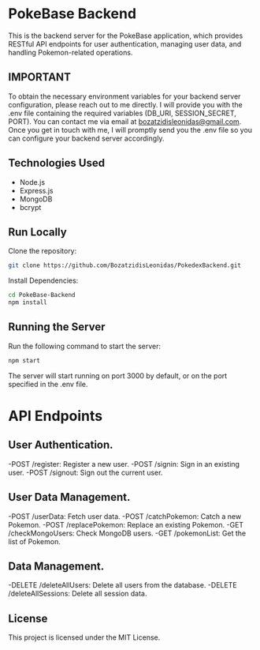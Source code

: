 # PokeBase Backend

This is the backend server for the PokeBase application, which provides RESTful API endpoints for user authentication, managing user data, and handling Pokemon-related operations.

## IMPORTANT

To obtain the necessary environment variables for your backend server configuration, please reach out to me directly. I will provide you with the .env file containing the required variables (DB_URI, SESSION_SECRET, PORT). You can contact me via email at bozatzidisleonidas@gmail.com. Once you get in touch with me, I will promptly send you the .env file so you can configure your backend server accordingly.


## Technologies Used

- Node.js
- Express.js
- MongoDB
- bcrypt

## Run Locally

Clone the repository:

```bash
git clone https://github.com/BozatzidisLeonidas/PokedexBackend.git
```

Install Dependencies:

```bash
cd PokeBase-Backend
npm install
```

## Running the Server

Run the following command to start the server:

```bash
npm start
```
The server will start running on port 3000 by default, or on the port specified in the .env file.

# API Endpoints

## User Authentication.
-POST /register: Register a new user.
-POST /signin: Sign in an existing user.
-POST /signout: Sign out the current user.

## User Data Management.
-POST /userData: Fetch user data.
-POST /catchPokemon: Catch a new Pokemon.
-POST /replacePokemon: Replace an existing Pokemon.
-GET /checkMongoUsers: Check MongoDB users.
-GET /pokemonList: Get the list of Pokemon.

## Data Management.
-DELETE /deleteAllUsers: Delete all users from the database.
-DELETE /deleteAllSessions: Delete all session data.

## License

This project is licensed under the MIT License.